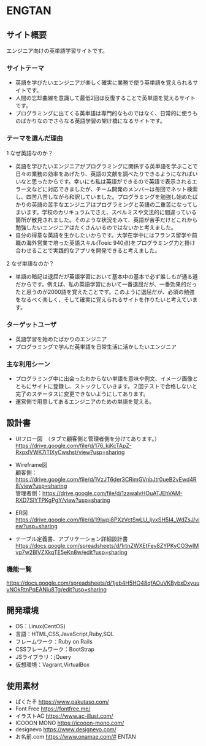 # ENGTAN

## サイト概要
エンジニア向けの英単語学習サイトです。

### サイトテーマ
- 英語を学びたいエンジニアが楽しく確実に業務で使う英単語を覚えられるサイトです。
- 人間の忘却曲線を意識して最低2回は反復することで英単語を覚えるサイトです。
- プログラミングに出てくる英単語は専門的なものではなく、日常的に使うものばかりなのでさらなる英語学習の架け橋になるサイトです。

### テーマを選んだ理由
1 なぜ英語なのか？
- 英語を学びたいエンジニアがプログラミングに関係する英単語を学ぶことで日々の業務の効率をあげたり、英語の文献を調べたりできるようになればいいなと思ったからです。幸いにも私は英語ができるので英語で表示されるエラー文などに対応できましたが、チーム開発のメンバーは毎回でネット検索し、四苦八苦しながら和訳していました。プログラミングを勉強し始めたばかりの英語の苦手なエンジニアはプログラミングと英語の二重苦になってしまいます。学校のカリキュラムでさえ、スペルミスや文法的に間違っている箇所が散見されました。そのような状況をみて、英語が苦手だけどこれから勉強したいエンジニアはたくさんいるのではないかと考えました。
- 自分の得意な英語を生かしたいからです。大学在学中にはフランス留学や前職の海外営業で培った英語スキル(Toeic 940点)をプログラミング力と掛け合わせることで実践的なアプリを開発できると考えました。

2 なぜ単語なのか？
- 単語の暗記は退屈だが英語学習において基本中の基本で必ず誰しもが通る道だからです。例えば、私の英語学習において一番退屈だが、一番効果的だったと思うのが2000語を覚えたことです。このように退屈だが、必須の勉強をなるべく楽しく、そして確実に覚えられるサイトを作りたいと考えています。

### ターゲットユーザ
- 英語学習を始めたばかりのエンジニア
- プログラミングで学んだ英単語を日常生活に活かしたいエンジニア

### 主な利用シーン
- プログラミング中に出会ったわからない単語を意味や例文、イメージ画像とともにサイトに登録し、ストックしていきます。２回テストで合格しないと完了のステータスに変更できないようにしてあります。
- 運営側で用意してあるエンジニアのための単語を覚える。

## 設計書
- UIフロー図　（タブで顧客側と管理者側を分けてあります。）    
https://drive.google.com/file/d/176_kjKcTApZ-RxpxlVWK7iTlXyCwshst/view?usp=sharing

- Wireframe図  
顧客側：https://drive.google.com/file/d/1VzJT6der3CRimGVnbJtr0ueB2vEwd4R8/view?usp=sharing  
管理者側：https://drive.google.com/file/d/1zawalvHOuATJEhVAM-RXD7SlYTPKgPgY/view?usp=sharing

- ER図  
https://drive.google.com/file/d/19Iwpi8PXzVctSwLU_ljvxSH5I4_WdZsJ/view?usp=sharing

- テーブル定義書、アプリケーション詳細設計書
https://docs.google.com/spreadsheets/d/1rtnZWXEtFev8ZYPKyCO3wIMvp7w2BlVZXkqTE5eKn8w/edit?usp=sharing

### 機能一覧
https://docs.google.com/spreadsheets/d/1jeb4H5HO48qfAOuVKBybxDxyuuvNOkRtnPqEANiu8Tg/edit?usp=sharing

## 開発環境
- OS：Linux(CentOS)
- 言語：HTML,CSS,JavaScript,Ruby,SQL
- フレームワーク：Ruby on Rails
- CSSフレームワーク：BootStrap
- JSライブラリ：jQuery
- 仮想環境：Vagrant,VirtualBox

## 使用素材
- ぱくたそ
https://www.pakutaso.com/
- Font Free
https://fontfree.me/
- イラストAC
https://www.ac-illust.com/
- ICOOON MONO
https://icooon-mono.com/
- designevo
https://www.designevo.com/
- お名前.com
https://www.onamae.com/# ENTAN
